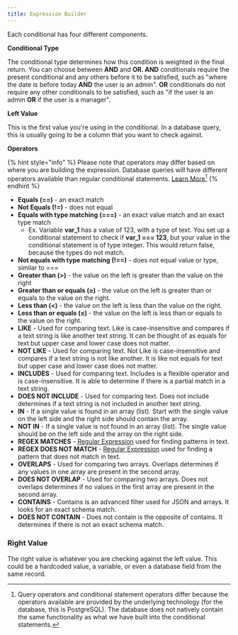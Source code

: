 ```yaml
---
title: Expression Builder
---
```


Each conditional has four different components.

**Conditional Type**

The conditional type determines how this condition is weighted in the final return. You can choose between **AND** and **OR. AND** conditionals require the present conditional and any others before it to be satisfied, such as "where the date is before today **AND** the user is an admin". **OR** conditionals do not require any other conditionals to be satisfied, such as "if the user is an admin **OR** if the user is a manager".

**Left Value**

This is the first value you're using in the conditional. In a database query, this is usually going to be a column that you want to check against.

**Operators**

{% hint style="info" %}
Please note that operators may differ based on where you are building the expression. Database queries will have different operators available than regular conditional statements. [Learn More](#user-content-fn-1)[^1]
{% endhint %}

* **Equals (==)** - an exact match
* **Not Equals (!=)** - does not equal
* **Equals with type matching (===)** - an exact value match and an exact type match
  * Ex. Variable **var\_1** has a value of 123, with a type of text. You set up a conditional statement to check if **var\_1 === 123**, but your value in the conditional statement is of type integer. This would return false, because the types do not match.
* **Not equals with type matching (!==)** - does not equal value or type, similar to ===
* **Greater than (>)** - the value on the left is greater than the value on the right
* **Greater than or equals (≥)** - the value on the left is greater than or equals to the value on the right.
* **Less than (<)** - the value on the left is less than the value on the right.
* **Less than or equals (≤)** - the value on the left is less than or equals to the value on the right.
* **LIKE** - Used for comparing text. Like is case-insensitive and compares if a text string is like another text string. It can be thought of as equals for text but upper case and lower case does not matter.
* **NOT LIKE** - Used for comparing text. Not Like is case-insensitive and compares if a text string is not like another. It is like not equals for text but upper case and lower case does not matter.
* **INCLUDES** - Used for comparing text. Includes is a flexible operator and is case-insensitive. It is able to determine if there is a partial match in a text string.
* **DOES NOT INCLUDE** - Used for comparing text. Does not include determines if a text string is not included in another text string.
* **IN** - If a single value is found in an array (list). Start with the single value on the left side and the right side should contain the array.&#x20;
* **NOT IN** - If a single value is not found in an array (list). The single value should be on the left side and the array on the right side.&#x20;
* **REGEX MATCHES** - [Regular Expression](broken-reference) used for finding patterns in text.
* **REGEX DOES NOT MATCH** - [Regular Expression](broken-reference) used for finding a pattern that does not match in text.
* **OVERLAPS** - Used for comparing two arrays. Overlaps determines if any values in one array are present in the second array.&#x20;
* **DOES NOT OVERLAP** - Used for comparing two arrays. Does not overlaps determines if no values in the first array are present in the second array.
* **CONTAINS** - Contains is an advanced filter used for JSON and arrays. It looks for an exact schema match.
* **DOES NOT CONTAIN** - Does not contain is the opposite of contains. It determines if there is not an exact schema match.

### Right Value

The right value is whatever you are checking against the left value. This could be a hardcoded value, a variable, or even a database field from the same record.

[^1]: Query operators and conditional statement operators differ because the operators available are provided by the underlying technology (for the database, this is PostgreSQL). The database does not natively contain the same functionality as what we have built into the conditional statements.
